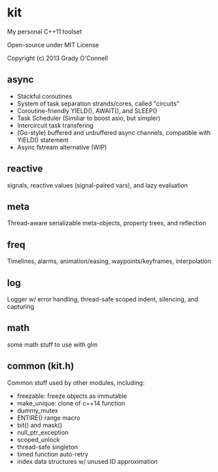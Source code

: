 # kit
My personal C++11 toolset

Open-source under MIT License

Copyright (c) 2013 Grady O'Connell

## async
- Stackful coroutines
- System of task separation strands/cores, called "circuits"
- Coroutine-friendly YIELD(), AWAIT(), and SLEEP()
- Task Scheduler (Similiar to boost asio, but simpler)
- Intercircuit task transfering
- (Go-style) buffered and unbuffered async channels, compatible with YIELD() statement
- Async fstream alternative (WIP)

## reactive
signals, reactive values (signal-paired vars), and lazy evaluation

## meta
Thread-aware serializable meta-objects, property trees, and reflection

## freq
Timelines, alarms, animation/easing, waypoints/keyframes, interpolation

## log
Logger w/ error handling, thread-safe scoped indent, silencing, and capturing

## math
some math stuff to use with glm

## common (kit.h)
Common stuff used by other modules, including:

- freezable: freeze objects as immutable
- make_unique: clone of c++14 function
- dummy_mutex
- ENTIRE() range macro
- bit() and mask()
- null_ptr_exception
- scoped_unlock
- thread-safe singleton
- timed function auto-retry
- index data structures w/ unused ID approximation

